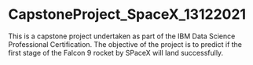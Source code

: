 # CapstoneProject_SpaceX_13122021

This is a capstone project undertaken as part of the IBM Data Science Professional Certification. The objective of the project is to predict if the first stage of the Falcon 9 rocket by SPaceX will land successfully. 
